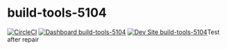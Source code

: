 # build-tools-5104

[![CircleCI](https://circleci.com/gh/pantheon-ci-bot/build-tools-5104.svg?style=shield)](https://circleci.com/gh/pantheon-ci-bot/build-tools-5104)
[![Dashboard build-tools-5104](https://img.shields.io/badge/dashboard-build_tools_5104-yellow.svg)](https://dashboard.pantheon.io/sites/97303822-48fb-497f-9756-971845cb9016#dev/code)
[![Dev Site build-tools-5104](https://img.shields.io/badge/site-build_tools_5104-blue.svg)](http://dev-build-tools-5104.pantheonsite.io/)Test after repair
